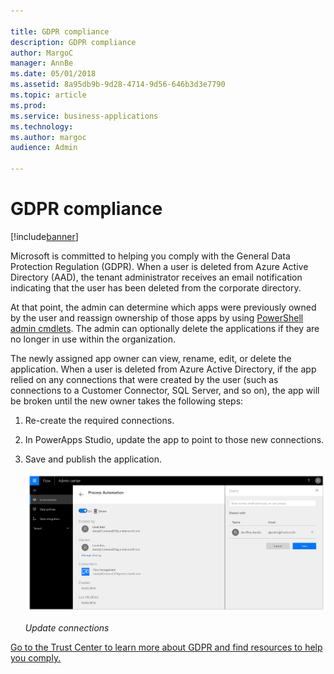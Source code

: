 ```yaml
---

title: GDPR compliance
description: GDPR compliance
author: MargoC
manager: AnnBe
ms.date: 05/01/2018
ms.assetid: 8a95db9b-9d28-4714-9d56-646b3d3e7790
ms.topic: article
ms.prod: 
ms.service: business-applications
ms.technology: 
ms.author: margoc
audience: Admin

---
```

#  GDPR compliance




[!include[banner](../../includes/banner.md)]

Microsoft is committed to helping you comply with the General Data Protection
Regulation (GDPR). When a user is deleted from Azure Active Directory (AAD), the
tenant administrator receives an email notification indicating that the user has
been deleted from the corporate directory.

At that point, the admin can determine which apps were previously owned by the
user and reassign ownership of those apps by using [PowerShell admin
cmdlets](https://powerapps.microsoft.com/blog/). The admin can optionally delete
the applications if they are no longer in use within the organization.

The newly assigned app owner can view, rename, edit, or delete the application.
When a user is deleted from Azure Active Directory, if the app relied on any
connections that were created by the user (such as connections to a Customer
Connector, SQL Server, and so on), the app will be broken until the new owner
takes the following steps:

1.  Re-create the required connections.

2.  In PowerApps Studio, update the app to point to those new connections.

3.  Save and publish the application.

    ![A screenshot showing data connections](media/gdpr-compliance-1.png "A screenshot showing data connections")
    <!-- Picture 11 -->


    *Update connections*

[Go to the Trust Center to learn more about GDPR and find resources to help you
comply.](https://www.microsoft.com/en-us/TrustCenter/Privacy/gdpr/default.aspx)


